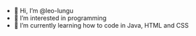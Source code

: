 - 👋 Hi, I’m @leo-lungu
- 👀 I’m interested in programming
- 🌱 I’m currently learning how to code in Java, HTML and CSS

<!---
leo-lungu/leo-lungu is a ✨ special ✨ repository because its `README.md` (this file) appears on your GitHub profile.
You can click the Preview link to take a look at your changes.
--->
